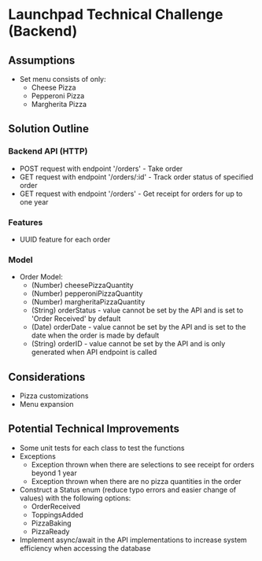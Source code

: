 # Launchpad Technical Challenge (Backend)
## Assumptions
* Set menu consists of only:
    * Cheese Pizza
    * Pepperoni Pizza
    * Margherita Pizza

## Solution Outline
### Backend API (HTTP)
* POST request with endpoint '/orders' - Take order
* GET request with endpoint '/orders/:id' - Track order status of specified order
* GET request with endpoint '/orders' - Get receipt for orders for up to one year

### Features
* UUID feature for each order

### Model
* Order Model:
    * (Number) cheesePizzaQuantity
    * (Number) pepperoniPizzaQuantity
    * (Number) margheritaPizzaQuantity
    * (String) orderStatus - value cannot be set by the API and is set to 'Order Received' by default
    * (Date) orderDate - value cannot be set by the API and is set to the date when the order is made by default
    * (String) orderID - value cannot be set by the API and is only generated when API endpoint is called

## Considerations
* Pizza customizations
* Menu expansion

## Potential Technical Improvements
* Some unit tests for each class to test the functions
* Exceptions
    * Exception thrown when there are selections to see receipt for orders beyond 1 year
    * Exception thrown when there are no pizza quantities in the order
* Construct a Status enum (reduce typo errors and easier change of values) with the following options:
    * OrderReceived
    * ToppingsAdded
    * PizzaBaking
    * PizzaReady
* Implement async/await in the API implementations to increase system efficiency when accessing the database


